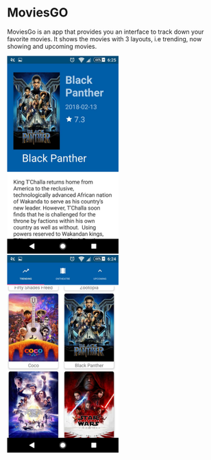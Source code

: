 # MoviesGO
MoviesGo is an app that provides you an interface to track down your favorite movies. It shows the movies with 3 layouts, i.e trending, now showing and upcoming movies.

<img src="https://github.com/bastolasushan/MoviesGO/blob/master/9a383b.jpg" height="460" width="260">
<img src="https://github.com/bastolasushan/MoviesGO/blob/master/076656.jpg" height="460" width="260">

